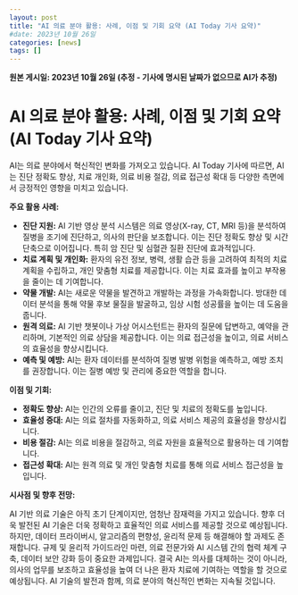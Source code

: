 ```yaml
---
layout: post
title: "AI 의료 분야 활용: 사례, 이점 및 기회 요약 (AI Today 기사 요약)"
#date: 2023년 10월 26일
categories: [news]
tags: []
---
```


**원본 게시일: 2023년 10월 26일 (추정 - 기사에 명시된 날짜가 없으므로 AI가 추정)**

# AI 의료 분야 활용: 사례, 이점 및 기회 요약 (AI Today 기사 요약)

AI는 의료 분야에서 혁신적인 변화를 가져오고 있습니다.  AI Today 기사에 따르면, AI는 진단 정확도 향상, 치료 개인화, 의료 비용 절감, 의료 접근성 확대 등 다양한 측면에서 긍정적인 영향을 미치고 있습니다.

**주요 활용 사례:**

* **진단 지원:** AI 기반 영상 분석 시스템은 의료 영상(X-ray, CT, MRI 등)을 분석하여 질병을 조기에 진단하고, 의사의 판단을 보조합니다. 이는 진단 정확도 향상 및 시간 단축으로 이어집니다.  특히 암 진단 및 심혈관 질환 진단에 효과적입니다.
* **치료 계획 및 개인화:** 환자의 유전 정보, 병력, 생활 습관 등을 고려하여 최적의 치료 계획을 수립하고, 개인 맞춤형 치료를 제공합니다.  이는 치료 효과를 높이고 부작용을 줄이는 데 기여합니다.
* **약물 개발:** AI는 새로운 약물을 발견하고 개발하는 과정을 가속화합니다. 방대한 데이터 분석을 통해 약물 후보 물질을 발굴하고, 임상 시험 성공률을 높이는 데 도움을 줍니다.
* **원격 의료:** AI 기반 챗봇이나 가상 어시스턴트는 환자의 질문에 답변하고, 예약을 관리하며, 기본적인 의료 상담을 제공합니다. 이는 의료 접근성을 높이고, 의료 서비스의 효율성을 향상시킵니다.
* **예측 및 예방:** AI는 환자 데이터를 분석하여 질병 발병 위험을 예측하고, 예방 조치를 권장합니다. 이는 질병 예방 및 관리에 중요한 역할을 합니다.


**이점 및 기회:**

* **정확도 향상:** AI는 인간의 오류를 줄이고, 진단 및 치료의 정확도를 높입니다.
* **효율성 증대:** AI는 의료 절차를 자동화하고, 의료 서비스 제공의 효율성을 향상시킵니다.
* **비용 절감:** AI는 의료 비용을 절감하고, 의료 자원을 효율적으로 활용하는 데 기여합니다.
* **접근성 확대:** AI는 원격 의료 및 개인 맞춤형 치료를 통해 의료 서비스 접근성을 높입니다.


**시사점 및 향후 전망:**

AI 기반 의료 기술은 아직 초기 단계이지만, 엄청난 잠재력을 가지고 있습니다.  향후 더욱 발전된 AI 기술은  더욱 정확하고 효율적인 의료 서비스를 제공할 것으로 예상됩니다.  하지만, 데이터 프라이버시, 알고리즘의 편향성, 윤리적 문제 등 해결해야 할 과제도 존재합니다.  규제 및 윤리적 가이드라인 마련, 의료 전문가와 AI 시스템 간의 협력 체계 구축, 데이터 보안 강화 등이 중요한 과제입니다.  결국 AI는 의사를 대체하는 것이 아니라, 의사의 업무를 보조하고 효율성을 높여 더 나은 환자 치료에 기여하는 역할을 할 것으로 예상됩니다.  AI 기술의 발전과 함께, 의료 분야의 혁신적인 변화는 지속될 것입니다.